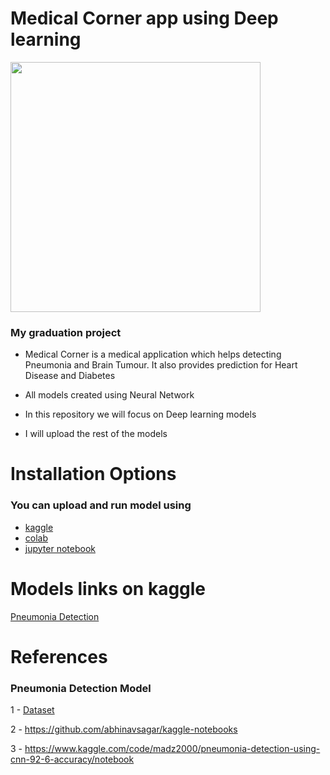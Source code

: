 # Medical Corner app using Deep learning

<img src="https://user-images.githubusercontent.com/56697867/179871133-b6a56485-90c9-4f6c-a8a6-e8cf9803575e.jpeg" width="400" center/>

### My graduation project

- Medical Corner is a medical application which helps detecting Pneumonia and
Brain Tumour. It also provides prediction for Heart Disease
and Diabetes 

- All models created using Neural Network

- In this repository we will focus on Deep learning models

- I will upload the rest of the models


# Installation Options
### You can upload and run model using
- [kaggle](https://www.kaggle.com/)
- [colab](https://colab.research.google.com/)
- [jupyter notebook](https://jupyter.org)

# Models links on kaggle
[Pneumonia Detection](https://www.kaggle.com/code/mohamedkhaled7/pneumonia-detection-on-x-rays-using-cnn-and-tflite)

# References
### Pneumonia Detection Model
1 - [Dataset](https://www.kaggle.com/code/madz2000/pneumonia-detection-using-cnn-92-6-accuracy/data)

2 - https://github.com/abhinavsagar/kaggle-notebooks

3 - https://www.kaggle.com/code/madz2000/pneumonia-detection-using-cnn-92-6-accuracy/notebook
